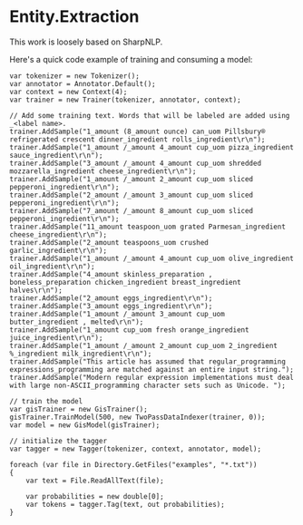 Entity.Extraction
=================
This work is loosely based on SharpNLP.

Here's a quick code example of training and consuming a model:

	var tokenizer = new Tokenizer();
	var annotator = Annotator.Default();
	var context = new Context(4);
	var trainer = new Trainer(tokenizer, annotator, context);

	// Add some training text. Words that will be labeled are added using _<label name>.
	trainer.AddSample("1_amount (8_amount ounce) can_uom Pillsbury® refrigerated crescent dinner_ingredient rolls_ingredient\r\n");
	trainer.AddSample("1_amount /_amount 4_amount cup_uom pizza_ingredient sauce_ingredient\r\n");
	trainer.AddSample("3_amount /_amount 4_amount cup_uom shredded mozzarella_ingredient cheese_ingredient\r\n");
	trainer.AddSample("1_amount /_amount 2_amount cup_uom sliced pepperoni_ingredient\r\n");
	trainer.AddSample("2_amount /_amount 3_amount cup_uom sliced pepperoni_ingredient\r\n");
	trainer.AddSample("7_amount /_amount 8_amount cup_uom sliced pepperoni_ingredient\r\n");
	trainer.AddSample("11_amount teaspoon_uom grated Parmesan_ingredient cheese_ingredient\r\n");
	trainer.AddSample("2_amount teaspoons_uom crushed garlic_ingredient\r\n");
	trainer.AddSample("1_amount /_amount 4_amount cup_uom olive_ingredient oil_ingredient\r\n");
	trainer.AddSample("4_amount skinless_preparation , boneless_preparation chicken_ingredient breast_ingredient halves\r\n");
	trainer.AddSample("2_amount eggs_ingredient\r\n");
	trainer.AddSample("3_amount eggs_ingredient\r\n");
	trainer.AddSample("1_amount /_amount 3_amount cup_uom butter_ingredient , melted\r\n");
	trainer.AddSample("1_amount cup_uom fresh orange_ingredient juice_ingredient\r\n");
	trainer.AddSample("1_amount /_amount 2_amount cup_uom 2_ingredient %_ingredient milk_ingredient\r\n");
	trainer.AddSample("This article has assumed that regular_programming expressions_programming are matched against an entire input string.");
	trainer.AddSample("Modern regular expression implementations must deal with large non-ASCII_programming character sets such as Unicode. ");

	// train the model
	var gisTrainer = new GisTrainer();
	gisTrainer.TrainModel(500, new TwoPassDataIndexer(trainer, 0));
	var model = new GisModel(gisTrainer);
	
	// initialize the tagger
	var tagger = new Tagger(tokenizer, context, annotator, model);

	foreach (var file in Directory.GetFiles("examples", "*.txt"))
	{
		var text = File.ReadAllText(file);

		var probabilities = new double[0];
		var tokens = tagger.Tag(text, out probabilities);
	}
